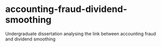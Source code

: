 # accounting-fraud-dividend-smoothing
Undergraduate dissertation analysing the link between accounting fraud and dividend smoothing
